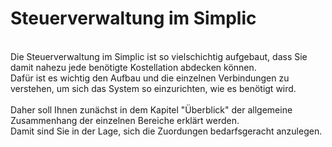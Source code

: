 # Steuerverwaltung im Simplic
<br />
Die Steuerverwaltung im Simplic ist so vielschichtig aufgebaut, dass Sie damit nahezu jede benötigte Kostellation abdecken können.<br />
Dafür ist es wichtig den Aufbau und die einzelnen Verbindungen zu verstehen, um sich das System so einzurichten, wie es benötigt wird.<br />
<br />
Daher soll Ihnen zunächst in dem Kapitel "Überblick" der allgemeine Zusammenhang der einzelnen Bereiche erklärt werden.<br />
Damit sind Sie in der Lage, sich die Zuordungen bedarfsgeracht anzulegen.